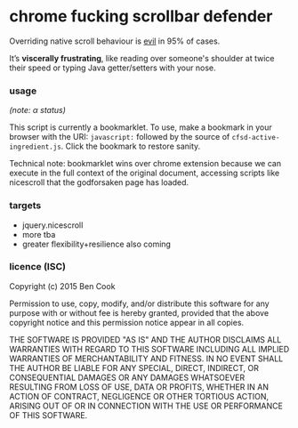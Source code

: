 # chrome fucking scrollbar defender

Overriding native scroll behaviour is [evil][0] in 95% of cases.

It’s **viscerally frustrating**, like reading over someone's 
shoulder at twice their speed or typing Java getter/setters 
with your nose.

### usage

*(note: α status)*

This script is currently a bookmarklet. To use, make a bookmark 
in your browser with the URI: `javascript:` followed by the source 
of `cfsd-active-ingredient.js`. Click the bookmark to restore sanity.

Technical note: bookmarklet wins over chrome extension because we can 
execute in the full context of the original document, accessing scripts 
like nicescroll that the godforsaken page has loaded.

### targets

- jquery.nicescroll
- more tba
- greater flexibility+resilience also coming


### licence (ISC)

Copyright (c) 2015 Ben Cook

Permission to use, copy, modify, and/or distribute this software for any purpose with or without fee is hereby granted, provided that the above copyright notice and this permission notice appear in all copies.

THE SOFTWARE IS PROVIDED "AS IS" AND THE AUTHOR DISCLAIMS ALL WARRANTIES WITH REGARD TO THIS SOFTWARE INCLUDING ALL IMPLIED WARRANTIES OF MERCHANTABILITY AND FITNESS. IN NO EVENT SHALL THE AUTHOR BE LIABLE FOR ANY SPECIAL, DIRECT, INDIRECT, OR CONSEQUENTIAL DAMAGES OR ANY DAMAGES WHATSOEVER RESULTING FROM LOSS OF USE, DATA OR PROFITS, WHETHER IN AN ACTION OF CONTRACT, NEGLIGENCE OR OTHER TORTIOUS ACTION, ARISING OUT OF OR IN CONNECTION WITH THE USE OR PERFORMANCE OF THIS SOFTWARE.


[0]: http://jordankoschei.com/why-scrolljacking-is-a-problem/
